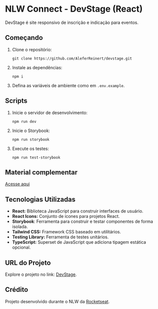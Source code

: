 # NLW Connect - DevStage (React)

DevStage é site responsivo de inscrição e indicação para eventos.

## Começando

1. Clone o repositório:

   ```
   git clone https://github.com/AleferReinert/devstage.git
   ```

2. Instale as dependências:

   ```
   npm i
   ```

3. Defina as variáveis de ambiente como em `.env.example`.

## Scripts

1. Inicie o servidor de desenvolvimento:

   ```
   npm run dev
   ```

2. Inicie o Storybook:

   ```
   npm run storybook
   ```

3. Execute os testes:

   ```
   npm run test-storybook
   ```

## Material complementar

[Acesse aqui](https://efficient-sloth-d85.notion.site/NLW-Connect-337b47bcef1640fc9a536f66dd45d8f1)

## Tecnologias Utilizadas

- **React:** Biblioteca JavaScript para construir interfaces de usuário.
- **React Icons:** Conjunto de ícones para projetos React.
- **Storybook**: Ferramenta para construir e testar componentes de forma isolada.
- **Tailwind CSS:** Framework CSS baseado em utilitários.
- **Testing Library:** Ferramenta de testes unitários.
- **TypeScript:** Superset de JavaScript que adiciona tipagem estática opcional.

## URL do Projeto

Explore o projeto no link: [DevStage](https://devstage-nlw-connect.vercel.app).

## Crédito

Projeto desenvolvido durante o NLW da [Rocketseat](https://github.com/Rocketseat).

